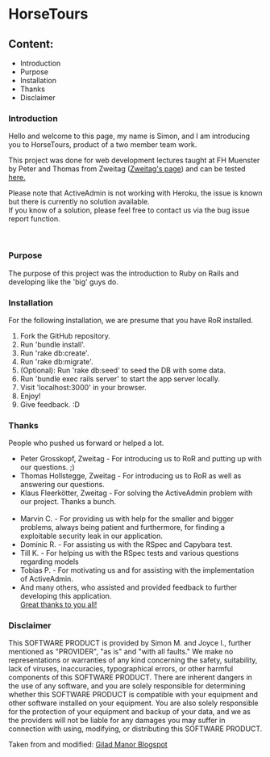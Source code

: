 <h1>HorseTours</h1>

<h2>Content:</h2>
<ul>
	<li>Introduction</li>
	<li>Purpose</li>
	<li>Installation</li>
	<li>Thanks</li>
	<li>Disclaimer</li>
</ul>

<h3>Introduction</h3>
<p>Hello and welcome to this page, my name is Simon, and I am introducing you to HorseTours, product of a two member team work.</p>

<p>This project was done for web development lectures taught at FH Muenster by Peter and Thomas from Zweitag (<a href="http://www.zweitag.de/en">Zweitag's page</a>) and can be tested <a href="horses.herokuapp.com">here.</a></p>
<p>Please note that ActiveAdmin is not working with Heroku, the issue is known but there is currently no solution available.<br>
If you know of a solution, please feel free to contact us via the bug issue report function.</p>
<br>

<h3>Purpose</h3>
<p>The purpose of this project was the introduction to Ruby on Rails and developing like the 'big' guys do.</p>

<h3>Installation</h3>
<p>For the following installation, we are presume that you have RoR installed.</p>
<ol>
	<li>Fork the GitHub repository.</li>
	<li>Run 'bundle install'.</li>
	<li>Run 'rake db:create'.</li>
	<li>Run 'rake db:migrate'.</li>
	<li>(Optional): Run 'rake db:seed' to seed the DB with some data.</li>
	<li>Run 'bundle exec rails server' to start the app server locally.</li>
	<li>Visit 'localhost:3000' in your browser.</li>
	<li>Enjoy!</li>
	<li>Give feedback. :D</li>
</ol>

<h3>Thanks</h3>
<p>People who pushed us forward or helped a lot.</p>
<ul>
	<li>Peter Grosskopf, Zweitag - For introducing us to RoR and putting up with our questions. ;)</li>
	<li>Thomas Hollstegge, Zweitag - For introducing us to RoR as well as answering our questions.</li>
	<li>Klaus Fleerkötter, Zweitag - For solving the ActiveAdmin problem with our project. Thanks a bunch.</li>
	<br>
	<li>Marvin C. - For providing us with help for the smaller and bigger problems, always being patient and furthermore, for finding a exploitable security leak in our application.</li>
	<li>Dominic R. - For assisting us with the RSpec and Capybara test.</li>
	<li>Till K. - For helping us with the RSpec tests and various questions regarding models</li>
	<li>Tobias P. - For motivating us and for assisting with the implementation of ActiveAdmin.</li>
	<li>And many others, who assisted and provided feedback to further developing this application.<br><u>Great thanks to you all!</u></li>
</ul>

<h3>Disclaimer</h3>
<p>This SOFTWARE PRODUCT is provided by Simon M. and Joyce I., further mentioned as "PROVIDER", "as is" and "with all faults." We make no representations or warranties of any kind concerning the safety, suitability, lack of viruses, inaccuracies, typographical errors, or other harmful components of this SOFTWARE PRODUCT. There are inherent dangers in the use of any software, and you are solely responsible for determining whether this SOFTWARE PRODUCT is compatible with your equipment and other software installed on your equipment. You are also solely responsible for the protection of your equipment and backup of your data, and we as the providers will not be liable for any damages you may suffer in connection with using, modifying, or distributing this SOFTWARE PRODUCT.</p>
<p>Taken from and modified: <a href="http://giladmanor.blogspot.de/2009/11/software-disclaimer-sample.html">Gilad Manor Blogspot</a></p>